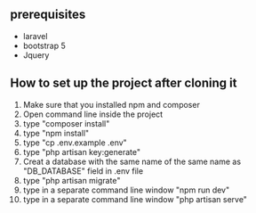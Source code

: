 
<h2>prerequisites</h2>
<ul>
<li>laravel</li>
<li>bootstrap 5</li>
<li>Jquery</li>
</ul>



<h2>
How to set up the project after cloning it
</h2>
<ol>
<li>Make sure that you installed npm and composer</li>
<li>Open command line inside the project</li>
<li>type "composer install"</li>
<li>type "npm install"</li>
<li>type "cp .env.example .env"</li>
<li>type "php artisan key:generate"</li>
<li>Creat a database with the same name of the same name as "DB_DATABASE" field in .env file</li>
<li>type "php artisan migrate"</li>
<li>type in a separate command line window "npm run dev"</li>
<li>type in a separate command line window "php artisan serve"</li>
</ol>

